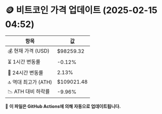 # 🪙 비트코인 가격 업데이트 (2025-02-15 04:52)

| 항목                | 값 |
|--------------------|----------------|
| 💰 현재 가격 (USD) | $98259.32 |
| ⏳ 1시간 변동률    | -0.12% |
| 📆 24시간 변동률   | 2.13% |
| 🔝 역대 최고가 (ATH) | $109021.48 |
| 📉 ATH 대비 하락률 | -9.96% |

🔄 **이 파일은 GitHub Actions에 의해 자동으로 업데이트됩니다.**
